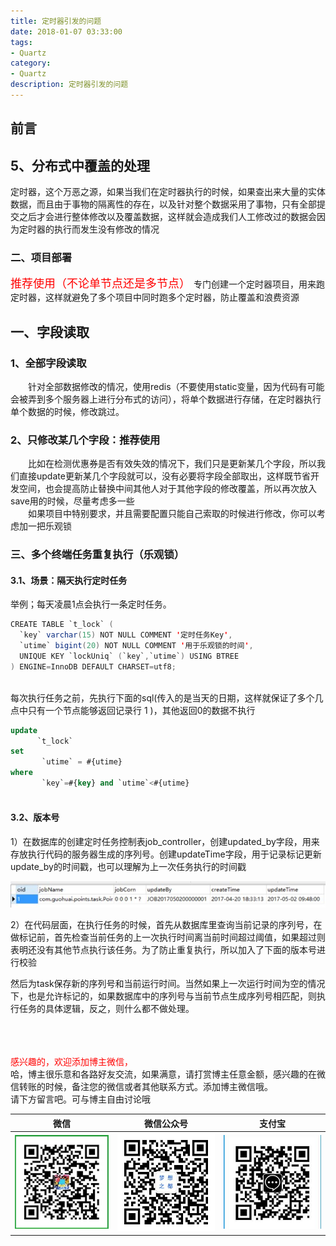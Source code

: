 ```yaml
---
title: 定时器引发的问题
date: 2018-01-07 03:33:00
tags: 
- Quartz
category: 
- Quartz
description: 定时器引发的问题
---
```

<!-- image url 
https://raw.githubusercontent.com/HealerJean/HealerJean.github.io/master/blogImages
　　首行缩进
<font color="red">  </font>

<font  color="red" size="4">   </font>


<font size="4">   </font>**
-->

## 前言



## 5、分布式中覆盖的处理


定时器，这个万恶之源，如果当我们在定时器执行的时候，如果查出来大量的实体数据，而且由于事物的隔离性的存在，以及针对整个数据采用了事物，只有全部提交之后才会进行整体修改以及覆盖数据，这样就会造成我们人工修改过的数据会因为定时器的执行而发生没有修改的情况



### 二、项目部署
<font  color="red" size="4">  
推荐使用（不论单节点还是多节点）
</font>
专门创建一个定时器项目，用来跑定时器，这样就避免了多个项目中同时跑多个定时器，防止覆盖和浪费资源<br/>


## 一、字段读取

### 1、全部字段读取

　　针对全部数据修改的情况，使用redis（不要使用static变量，因为代码有可能会被弄到多个服务器上进行分布式的访问），将单个数据进行存储，在定时器执行单个数据的时候，修改跳过。


### 2、只修改某几个字段：推荐使用

　　比如在检测优惠券是否有效失效的情况下，我们只是更新某几个字段，所以我们直接update更新某几个字段就可以，没有必要将字段全部取出，这样既节省开发空间，也会提高防止替换中间其他人对于其他字段的修改覆盖，所以再次放入save用的时候，尽量考虑多一些<br/>
　　如果项目中特别要求，并且需要配置只能自己索取的时候进行修改，你可以考虑加一把乐观锁
　　

### 三、多个终端任务重复执行（乐观锁）

#### 3.1、场景：隔天执行定时任务 

举例；每天凌晨1点会执行一条定时任务。


```java
CREATE TABLE `t_lock` (
  `key` varchar(15) NOT NULL COMMENT '定时任务Key',
  `utime` bigint(20) NOT NULL COMMENT '用于乐观锁的时间',
  UNIQUE KEY `lockUniq` (`key`,`utime`) USING BTREE
) ENGINE=InnoDB DEFAULT CHARSET=utf8;



```

每次执行任务之前，先执行下面的sql(传入的是当天的日期，这样就保证了多个几点中只有一个节点能够返回记录行  1 )，其他返回0的数据不执行

```sql
update
      `t_lock`
set
       `utime` = #{utime}
where
       `key`=#{key} and `utime`<#{utime}
       
```

#### 3.2、版本号

1）在数据库的创建定时任务控制表job_controller，创建updated_by字段，用来存放执行代码的服务器生成的序列号。创建updateTime字段，用于记录标记更新update_by的时间戳，也可以理解为上一次任务执行的时间戳    

![0025MLYfzy7aLdg3N5I2e-690](MarkDownImage/0025MLYfzy7aLdg3N5I2e-690.jpeg)


2）在代码层面，在执行任务的时候，首先从数据库里查询当前记录的序列号，在做标记前，首先检查当前任务的上一次执行时间离当前时间超过阈值，如果超过则表明还没有其他节点执行该任务。为了防止重复执行，所以加入了下面的版本号进行校验     

     
然后为task保存新的序列号和当前运行时间。当然如果上一次运行时间为空的情况下，也是允许标记的，如果数据库中的序列号与当前节点生成序列号相匹配，则执行任务的具体逻辑，反之，则什么都不做处理。




<br/><br/><br/>
<font color="red"> 感兴趣的，欢迎添加博主微信， </font><br/>
哈，博主很乐意和各路好友交流，如果满意，请打赏博主任意金额，感兴趣的在微信转账的时候，备注您的微信或者其他联系方式。添加博主微信哦。
<br/>
请下方留言吧。可与博主自由讨论哦

|微信 | 微信公众号|支付宝|
|:-------:|:-------:|:------:|
| ![微信](https://raw.githubusercontent.com/HealerJean/HealerJean.github.io/master/assets/img/tctip/weixin.jpg)|![微信公众号](https://raw.githubusercontent.com/HealerJean/HealerJean.github.io/master/assets/img/my/qrcode_for_gh_a23c07a2da9e_258.jpg)|![支付宝](https://raw.githubusercontent.com/HealerJean/HealerJean.github.io/master/assets/img/tctip/alpay.jpg) |




<!-- Gitalk 评论 start  -->

<link rel="stylesheet" href="https://unpkg.com/gitalk/dist/gitalk.css">
<script src="https://unpkg.com/gitalk@latest/dist/gitalk.min.js"></script> 
<div id="gitalk-container"></div>    
 <script type="text/javascript">
    var gitalk = new Gitalk({
		clientID: `1d164cd85549874d0e3a`,
		clientSecret: `527c3d223d1e6608953e835b547061037d140355`,
		repo: `HealerJean.github.io`,
		owner: 'HealerJean',
		admin: ['HealerJean'],
		id: 'frcvaXkY0zUN3PQE',
    });
    gitalk.render('gitalk-container');
</script> 

<!-- Gitalk end -->

